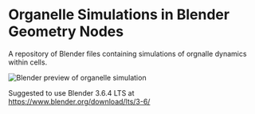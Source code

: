 # Organelle Simulations in Blender Geometry Nodes
A repository of Blender files containing simulations of orgnalle dynamics within cells. 

![Blender preview of organelle simulation](images/Blender_screenshot_organelles)

Suggested to use Blender 3.6.4 LTS at https://www.blender.org/download/lts/3-6/